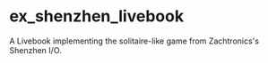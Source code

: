 # ex_shenzhen_livebook
A Livebook implementing the solitaire-like game from Zachtronics's Shenzhen I/O.
